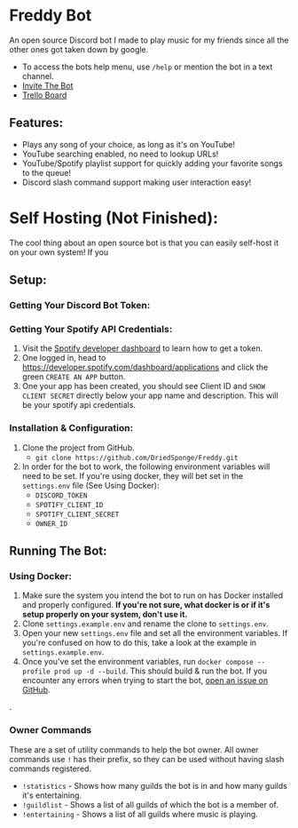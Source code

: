 # Freddy Bot

An open source Discord bot I made to play music for my friends since all the other ones got taken down by google.

- To access the bots help menu, use `/help` or mention the bot in a text channel.
- [Invite The Bot](https://discord.com/api/oauth2/authorize?client_id=914454054808211476&permissions=414476271168&scope=bot%20applications.commands)
- [Trello Board](https://trello.com/b/Wo2BMjwA/freddybot)

## Features:
- Plays any song of your choice, as long as it's on YouTube!
- YouTube searching enabled, no need to lookup URLs!
- YouTube/Spotify playlist support for quickly adding your favorite songs to the queue!
- Discord slash command support making user interaction easy!

# Self Hosting (Not Finished):
The cool thing about an open source bot is that you can easily self-host it on your own system! If you 

## Setup:

### Getting Your Discord Bot Token:

### Getting Your Spotify API Credentials:
1. Visit the [Spotify developer dashboard](https://developer.spotify.com/dashboard/) to learn how to get a token.
2. One logged in, head to https://developer.spotify.com/dashboard/applications and click the green `CREATE AN APP` button.
3. One your app has been created, you should see Client ID and `SHOW CLIENT SECRET` directly below your app name and description. This will be your spotify api credentials.
### Installation & Configuration:
1. Clone the project from GitHub.
    - `git clone https://github.com/DriedSponge/Freddy.git`
2. In order for the bot to work, the following environment variables will need to be set. If you're using docker, they will bet set in the `settings.env` file (See Using Docker):
    - `DISCORD_TOKEN`
    - `SPOTIFY_CLIENT_ID`
    - `SPOTIFY_CLIENT_SECRET`
    - `OWNER_ID`

## Running The Bot:

### Using Docker:
1. Make sure the system you intend the bot to run on has Docker installed and properly configured. **If you're not sure, what docker is or if it's setup properly on your system, don't use it.**
2. Clone `settings.example.env` and rename the clone to `settings.env`.
3. Open your new `settings.env` file and set all the environment variables. If you're confused on how to do this, take a look at the example in `settings.example.env`.
4. Once you've set the environment variables, run `docker compose --profile prod up -d --build`. This should build & run the bot. If you encounter any errors when trying to start the bot, [open an issue on GitHub](https://github.com/DriedSponge/Freddy/issues).
    
.

### Owner Commands

These are a set of utility commands to help the bot owner. All owner commands use `!` has their prefix, so they can be used without having slash commands registered.

- `!statistics` - Shows how many guilds the bot is in and how many guilds it's entertaining.
- `!guildlist` - Shows a list of all guilds of which the bot is a member of.
- `!entertaining` - Shows a list of all guilds where music is playing.
